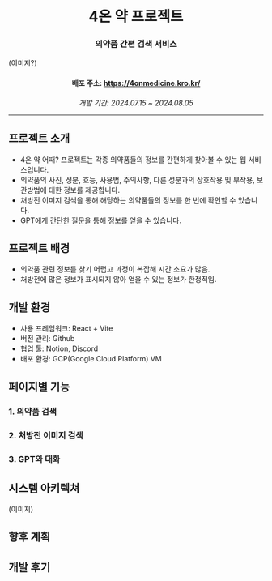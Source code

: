 # <center>4온 약 프로젝트</center>

### <center>의약품 간편 검색 서비스</center>

(이미지?)

#### <center>배포 주소: https://4onmedicine.kro.kr/</center>

_<center>개발 기간: 2024.07.15 ~ 2024.08.05</center>_

---

## 프로젝트 소개

- 4온 약 어때? 프로젝트는 각종 의약품들의 정보를 간편하게 찾아볼 수 있는 웹 서비스입니다.
- 의약품의 사진, 성분, 효능, 사용법, 주의사항, 다른 성분과의 상호작용 및 부작용, 보관방법에 대한 정보를 제공합니다.
- 처방전 이미지 검색을 통해 해당하는 의약품들의 정보를 한 번에 확인할 수 있습니다.
- GPT에게 간단한 질문을 통해 정보를 얻을 수 있습니다.

## 프로젝트 배경

- 의약품 관련 정보를 찾기 어렵고 과정이 복잡해 시간 소요가 많음.
- 처방전에 많은 정보가 표시되지 않아 얻을 수 있는 정보가 한정적임.

## 개발 환경

- 사용 프레임워크: React + Vite
- 버전 관리: Github
- 협업 툴: Notion, Discord
- 배포 환경: GCP(Google Cloud Platform) VM

## 페이지별 기능

### 1. 의약품 검색

### 2. 처방전 이미지 검색

### 3. GPT와 대화

## 시스템 아키텍쳐

(이미지)

## 향후 계획

## 개발 후기
